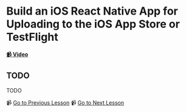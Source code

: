 # Build an iOS React Native App for Uploading to the iOS App Store or TestFlight

**[📹 Video](https://egghead.io/lessons/react-native-build-an-ios-react-native-app-for-uploading-to-the-ios-app-store-or-testflight)**

## TODO

TODO


📹 [Go to Previous Lesson](TODO)
📹 [Go to Next Lesson](TODO)

